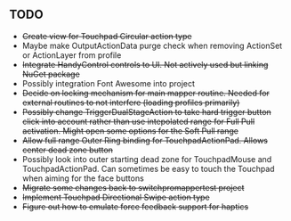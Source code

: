 ## TODO

* ~~Create view for Touchpad Circular action type~~
* Maybe make OutputActionData purge check when removing ActionSet or ActionLayer from profile
* ~~Integrate HandyControl controls to UI. Not actively used but linking NuGet package~~
* Possibly integration Font Awesome into project
* ~~Decide on locking mechanism for main mapper routine. Needed for external
routines to not interfere (loading profiles primarily)~~
* ~~Possibly change TriggerDualStageAction to take hard trigger button
click into account rather than use intepolated range for Full Pull activation.
Might open some options for the Soft Pull range~~
* ~~Allow full range Outer Ring binding for TouchpadActionPad.
Allows center dead zone button~~
* Possibly look into outer starting dead zone for TouchpadMouse and
TouchpadActionPad. Can sometimes be easy to touch the Touchpad when
aiming for the face buttons
* ~~Migrate some changes back to switchpromappertest project~~
* ~~Implement Touchpad Directional Swipe action type~~
* ~~Figure out how to emulate force feedback support for haptics~~

